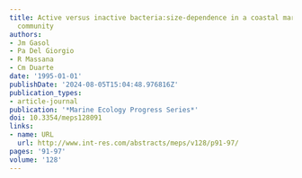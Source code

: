 ```yaml
---
title: Active versus inactive bacteria:size-dependence in a coastal marine plankton
  community
authors:
- Jm Gasol
- Pa Del Giorgio
- R Massana
- Cm Duarte
date: '1995-01-01'
publishDate: '2024-08-05T15:04:48.976816Z'
publication_types:
- article-journal
publication: '*Marine Ecology Progress Series*'
doi: 10.3354/meps128091
links:
- name: URL
  url: http://www.int-res.com/abstracts/meps/v128/p91-97/
pages: '91-97'
volume: '128'
---
```

